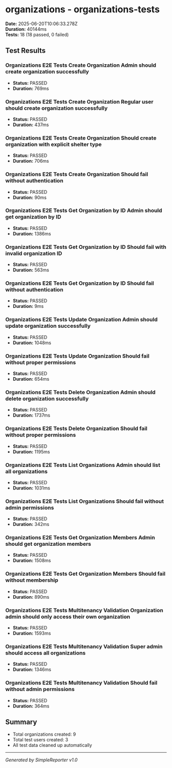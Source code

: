# organizations - organizations-tests

**Date:** 2025-06-20T10:06:33.278Z  
**Duration:** 40144ms  
**Tests:** 18 (18 passed, 0 failed)

## Test Results


### Organizations E2E Tests Create Organization Admin should create organization successfully
- **Status:** PASSED
- **Duration:** 769ms



### Organizations E2E Tests Create Organization Regular user should create organization successfully
- **Status:** PASSED
- **Duration:** 437ms



### Organizations E2E Tests Create Organization Should create organization with explicit shelter type
- **Status:** PASSED
- **Duration:** 706ms



### Organizations E2E Tests Create Organization Should fail without authentication
- **Status:** PASSED
- **Duration:** 90ms



### Organizations E2E Tests Get Organization by ID Admin should get organization by ID
- **Status:** PASSED
- **Duration:** 1386ms



### Organizations E2E Tests Get Organization by ID Should fail with invalid organization ID
- **Status:** PASSED
- **Duration:** 563ms



### Organizations E2E Tests Get Organization by ID Should fail without authentication
- **Status:** PASSED
- **Duration:** 9ms



### Organizations E2E Tests Update Organization Admin should update organization successfully
- **Status:** PASSED
- **Duration:** 1048ms



### Organizations E2E Tests Update Organization Should fail without proper permissions
- **Status:** PASSED
- **Duration:** 654ms



### Organizations E2E Tests Delete Organization Admin should delete organization successfully
- **Status:** PASSED
- **Duration:** 1737ms



### Organizations E2E Tests Delete Organization Should fail without proper permissions
- **Status:** PASSED
- **Duration:** 1195ms



### Organizations E2E Tests List Organizations Admin should list all organizations
- **Status:** PASSED
- **Duration:** 1031ms



### Organizations E2E Tests List Organizations Should fail without admin permissions
- **Status:** PASSED
- **Duration:** 342ms



### Organizations E2E Tests Get Organization Members Admin should get organization members
- **Status:** PASSED
- **Duration:** 1508ms



### Organizations E2E Tests Get Organization Members Should fail without membership
- **Status:** PASSED
- **Duration:** 890ms



### Organizations E2E Tests Multitenancy Validation Organization admin should only access their own organization
- **Status:** PASSED
- **Duration:** 1593ms



### Organizations E2E Tests Multitenancy Validation Super admin should access all organizations
- **Status:** PASSED
- **Duration:** 1346ms



### Organizations E2E Tests Multitenancy Validation Should fail without admin permissions
- **Status:** PASSED
- **Duration:** 364ms



## Summary

- Total organizations created: 9
- Total test users created: 3
- All test data cleaned up automatically

---
*Generated by SimpleReporter v1.0*
